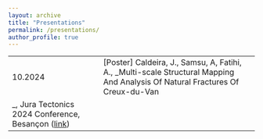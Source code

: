 ```yaml
---
layout: archive
title: "Presentations"
permalink: /presentations/
author_profile: true
---
```


| | |
|-|-|
|10.2024 | [Poster] Caldeira, J., Samsu, A, Fatihi, A., _Multi-scale Structural Mapping And Analysis Of Natural Fractures Of Creux-du-Van
_, 	Jura Tectonics 2024 Conference,  Besançon ([link](https://jeftercaldeira.github.io/jura-tectonics-24/)) |
